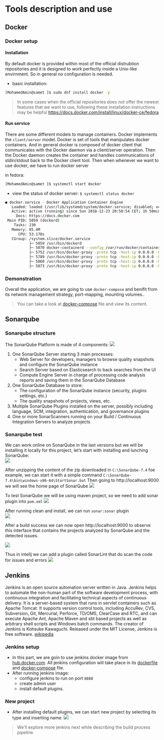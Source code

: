

# Tools description and use
## Docker
### Docker setup
#### Installation
By default docker is provided within most of the official distrubtion repositories and it is designed to work perfectly inside a Unix-like envirnment. So in general no configuration is needed.  
- basic installation:
``` bash
[MohamedAmin@samet ]$ sudo dnf install docker -y
```

> In some cases when the official repositories does not offer the newest features that we want to use, following these installation instructions may be helpful https://docs.docker.com/install/linux/docker-ce/fedora

#### Run service
There are some different models to manage containers. Docker implements the `client/server` model. Docker is set of tools that manipulates docker containers. And in general docker is composed of docker client that communicates with the Docker daemon via a client/server operation. Then the Docker daemon creates the container and handles communications of stdin/stdout back to the Docker client tool.
Then when whenever we want to use docker, we have to run docker server

in fedora:
``` bash
[MohamedAmin@samet ]$ systemctl start docker
```

- view the status of docker server: `$ systemctl status docker`
``` bash
● docker.service - Docker Application Container Engine
   Loaded: loaded (/usr/lib/systemd/system/docker.service; disabled; vendor pre>
   Active: active (running) since Sun 2018-12-23 20:50:54 CET; 1h 50min ago
     Docs: https://docs.docker.com
 Main PID: 5059 (dockerd)
    Tasks: 230
   Memory: 85.4M
      CPU: 53.170s
   CGroup: /system.slice/docker.service
           ├─ 5059 /usr/bin/dockerd
           ├─ 5070 docker-containerd --config /var/run/docker/containerd/contai>
           ├─ 5752 /usr/bin/docker-proxy -proto tcp -host-ip 0.0.0.0 -host-port>
           ├─ 5789 /usr/bin/docker-proxy -proto tcp -host-ip 0.0.0.0 -host-port>
           ├─ 5860 /usr/bin/docker-proxy -proto tcp -host-ip 0.0.0.0 -host-port>
           ├─ 5873 /usr/bin/docker-proxy -proto tcp -host-ip 0.0.0.0 -host-port>
```

### Demonstration
Overall the application, we are going to use `docker-compose` and benifit from its network management strategy, port-mapping, mounting volumes..
> You can take a look at [docker-compose](app/docker-compose.yml) file and view its content.


## Sonarqube
### Sonarqube structure
The SonarQube Platform is made of 4 components:
![](images/madou/img-000.jpg)

1. One SonarQube Server starting 3 main processes:
    - Web Server for developers, managers to browse quality snapshots and configure the SonarQube instance
    - Search Server based on Elasticsearch to back searches from the UI
    - Compute Engine Server in charge of processing code analysis reports and saving them in the SonarQube Database
2. One SonarQube Database to store:
    - The configuration of the SonarQube instance (security, plugins settings, etc.)
    - The quality snapshots of projects, views, etc.
3. Multiple SonarQube Plugins installed on the server, possibly including language, SCM, integration, authentication, and governance plugins
4. One or more SonarScanners running on your Build / Continuous Integration Servers to analyze projects

### Sonarqube test
We can work online on SonarQube in the last versions but we will be installing it locally for this project, let’s start with installing and lunching SonarQube:  
![](images/madou/img-001.jpg)


After unzipping the content of the zip downloaded in `C:\SonarQube-7.4` foe example, we can start it with a simple command 
`C:\SonarQube-7.4\bin\windows-x86-64\StartSonar.bat`
Then going to http://localhost:9000 we will see the home page of SonarQube 
![](images/madou/img-003.jpg)


To test SonarQube we will be using maven project, so we need to add sonar plugin into `pom.xml`
![](images/madou/img-004.jpg)


After running clean and install, we can run `sonar:sonar` plugin  
![](images/madou/img-005.jpg)


After a build success we can now open http://localhost:9000 to observe this interface that contains the projects analyzed by SonarQube and the detected issues.

![](images/madou/img-006.jpg)


Thus in intelIj we can add a plugin called SonarLint that do scan the code for issues and errors
![](images/madou/img-007.jpg)


## Jenkins
Jenkins is an open source automation server written in Java. Jenkins helps to automate the non-human part of the software development process, with continuous integration and facilitating technical aspects of continuous delivery. It is a server-based system that runs in servlet containers such as Apache Tomcat. It supports version control tools, including AccuRev, CVS, Subversion, Git, Mercurial, Perforce, TD/OMS, ClearCase and RTC, and can execute Apache Ant, Apache Maven and sbt based projects as well as arbitrary shell scripts and Windows batch commands. The creator of Jenkins is Kohsuke Kawaguchi. Released under the MIT License, Jenkins is free software. [wikipedia]

### Jenkins setup
- In this part, we are goin to use jenkins docker image from [hub.docker.com](http://hub.docker.com/_/jenkins). All jenkins configuration will take place in its [dockerfile](app/jenkins-full/dockerfile) and [docker-compose](app/jenkins-full/docker-compose.yml) file.
- After running jenkins image:
   - configure jenkins to run on port `8080`
   - create admin user
   - install default plugins.
### New project
- After installing default plugins, we can start new project by selecting its type and inserting name.
![](images/jenkins/img_jenkins_08.png)

> We'll explore more jenkins next while describing the build process pipeline


[wikipedia]: https://en.wikipedia.org/wiki/Jenkins_(software)

